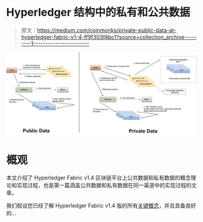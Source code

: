 # Hyperledger 结构中的私有和公共数据

> 原文：<https://medium.com/coinmonks/private-public-data-at-hyperledger-fabric-v1-4-ff9f303f4bc1?source=collection_archive---------1----------------------->

![](img/4b3b3ddd1017f3f3bf9c213dfe9cbe4b.png)

# 概观

本文介绍了 Hyperledger Fabric v1.4 区块链平台上公共数据和私有数据的概念理论和实现过程，也是第一篇涵盖公共数据和私有数据在同一渠道中的实现过程的文章。

我们假设您已经了解 Hyperledger Fabric v1.4 版的所有[关键概念](https://hyperledger-fabric.readthedocs.io/en/release-1.4/key_concepts.html)，并且具备良好的…
